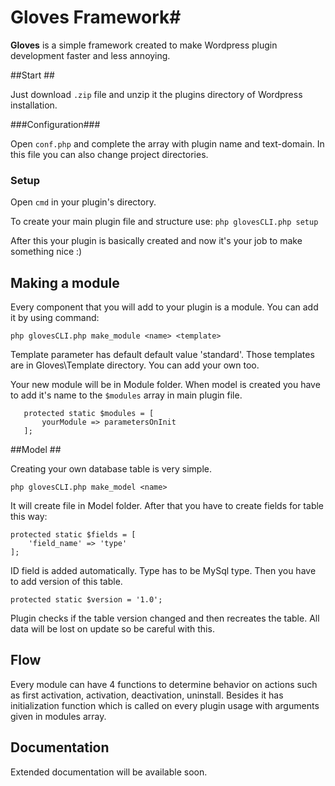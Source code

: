 # Gloves Framework#

**Gloves** is a simple framework created to make Wordpress plugin development faster and less annoying.

##Start ##

Just download `.zip` file and unzip it the plugins directory of Wordpress installation.

###Configuration###

Open `conf.php` and complete the array with plugin name and text-domain. In this file you can also change project directories.

### Setup ###

Open `cmd` in your plugin's directory. 

To create your main plugin file and structure use:
`php glovesCLI.php setup`

After this your plugin is basically created and now it's your job to make something nice :)

## Making a module ##

Every component that you will add to your plugin is a module. You can add it by using command:

```php glovesCLI.php make_module <name> <template>```

Template parameter has default default value 'standard'. Those templates are in Gloves\Template directory. You can add your own too.

Your new module will be in Module folder. When model is created you have to add it's name to the `$modules` array in main plugin file.

```
   protected static $modules = [
	   yourModule => parametersOnInit
   ];
```
##Model ##

Creating your own database table is very simple.

```
php glovesCLI.php make_model <name>
```

It will create file in Model folder. After that you have to create fields for table this way:

```
protected static $fields = [
	'field_name' => 'type'
];
```

ID field is added automatically. Type has to be MySql type. Then you have to add version of this table.

`protected static $version = '1.0';`

Plugin checks if the table version changed and then recreates the table. All data will be lost on update so be careful with this.

## Flow ##

Every module can have 4 functions to determine behavior on actions such as first activation, activation, deactivation, uninstall. Besides it has initialization function which is called on every plugin usage with arguments given in modules array.

## Documentation ##

Extended documentation will be available soon.